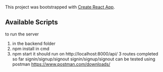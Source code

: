 This project was bootstrapped with [Create React App](https://github.com/facebook/create-react-app).

## Available Scripts

to run the server 
1) in the backend folder
2) npm install in cmd
3) npm start
it should run on http://localhost:8000/api/
3 routes completed so far signin/signup/signout
signin/signup/signout can be tested using postman https://www.postman.com/downloads/
